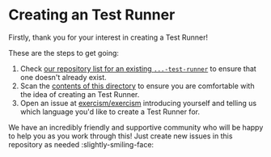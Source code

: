 # Creating an Test Runner

Firstly, thank you for your interest in creating a Test Runner!

These are the steps to get going:

1. Check [our repository list for an existing `...-test-runner`](https://github.com/exercism?q=-test-runner) to ensure that one doesn't already exist.
2. Scan the [contents of this directory](./) to ensure you are comfortable with the idea of creating an Test Runner.
3. Open an issue at [exercism/exercism](https://github.com/exercism/exercism/issues/new) introducing yourself and telling us which language you'd like to create a Test Runner for.

We have an incredibly friendly and supportive community who will be happy to help you as you work through this! Just create new issues in this repository as needed :slightly-smiling-face:
